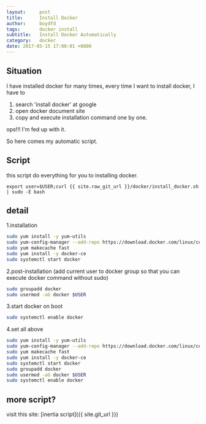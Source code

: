 ```yaml
---
layout:     post
title:      Install Docker
author:     boydfd
tags:       docker install
subtitle:   Install Docker Automatically
category:   docker
date: 2017-05-15 17:00:01 +0800
---
```


## Situation
I have installed docker for many times, every time I want to install docker, I have to 
1. search 'install docker' at google 
2. open docker document site 
3. copy and execute installation command one by one.

ops!!! I'm fed up with it.

So here comes my automatic script.

## Script
this script do everything for you to installing docker.  

	export user=$USER;curl {{ site.raw_git_url }}/docker/install_docker.sh | sudo -E bash

## detail

1.installation
```bash
sudo yum install -y yum-utils
sudo yum-config-manager --add-repo https://download.docker.com/linux/centos/docker-ce.repo
sudo yum makecache fast
sudo yum install -y docker-ce
sudo systemctl start docker
``` 
2.post-installation (add current user to docker group so that you can execute docker command without sudo)

```bash
sudo groupadd docker 
sudo usermod -aG docker $USER
```

3.start docker on boot

```bash
sudo systemctl enable docker
```

4.set all above

```bash
sudo yum install -y yum-utils
sudo yum-config-manager --add-repo https://download.docker.com/linux/centos/docker-ce.repo
sudo yum makecache fast
sudo yum install -y docker-ce
sudo systemctl start docker
sudo groupadd docker 
sudo usermod -aG docker $USER
sudo systemctl enable docker
```

## more script?

visit this site: [inertia script]({{ site.git_url }})